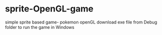 # sprite-OpenGL-game
simple sprite based game- pokemon
openGL
download exe file from Debug folder to run the game in Windows
